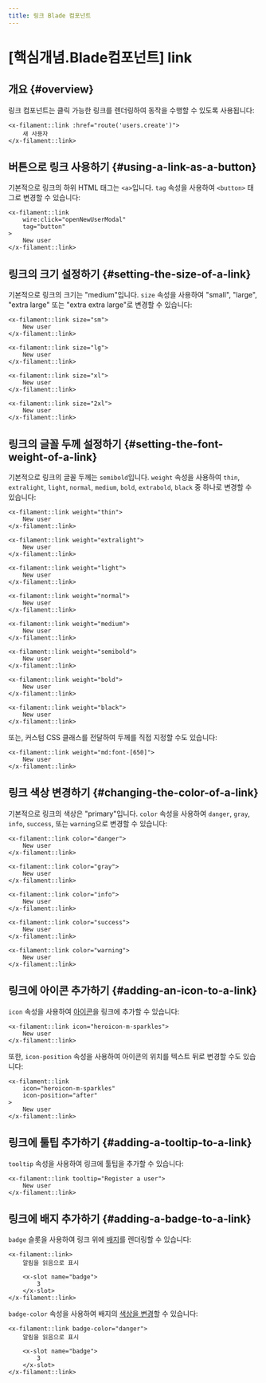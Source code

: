 ```yaml
---
title: 링크 Blade 컴포넌트
---
```

# [핵심개념.Blade컴포넌트] link
## 개요 {#overview}

링크 컴포넌트는 클릭 가능한 링크를 렌더링하여 동작을 수행할 수 있도록 사용됩니다:

```blade
<x-filament::link :href="route('users.create')">
    새 사용자
</x-filament::link>
```

## 버튼으로 링크 사용하기 {#using-a-link-as-a-button}

기본적으로 링크의 하위 HTML 태그는 `<a>`입니다. `tag` 속성을 사용하여 `<button>` 태그로 변경할 수 있습니다:

```blade
<x-filament::link
    wire:click="openNewUserModal"
    tag="button"
>
    New user
</x-filament::link>
```

## 링크의 크기 설정하기 {#setting-the-size-of-a-link}

기본적으로 링크의 크기는 "medium"입니다. `size` 속성을 사용하여 "small", "large", "extra large" 또는 "extra extra large"로 변경할 수 있습니다:

```blade
<x-filament::link size="sm">
    New user
</x-filament::link>

<x-filament::link size="lg">
    New user
</x-filament::link>

<x-filament::link size="xl">
    New user
</x-filament::link>

<x-filament::link size="2xl">
    New user
</x-filament::link>
```

## 링크의 글꼴 두께 설정하기 {#setting-the-font-weight-of-a-link}

기본적으로 링크의 글꼴 두께는 `semibold`입니다. `weight` 속성을 사용하여 `thin`, `extralight`, `light`, `normal`, `medium`, `bold`, `extrabold`, `black` 중 하나로 변경할 수 있습니다:

```blade
<x-filament::link weight="thin">
    New user
</x-filament::link>

<x-filament::link weight="extralight">
    New user
</x-filament::link>

<x-filament::link weight="light">
    New user
</x-filament::link>

<x-filament::link weight="normal">
    New user
</x-filament::link>

<x-filament::link weight="medium">
    New user
</x-filament::link>

<x-filament::link weight="semibold">
    New user
</x-filament::link>
   
<x-filament::link weight="bold">
    New user
</x-filament::link>

<x-filament::link weight="black">
    New user
</x-filament::link> 
```

또는, 커스텀 CSS 클래스를 전달하여 두께를 직접 지정할 수도 있습니다:

```blade
<x-filament::link weight="md:font-[650]">
    New user
</x-filament::link>
```

## 링크 색상 변경하기 {#changing-the-color-of-a-link}

기본적으로 링크의 색상은 "primary"입니다. `color` 속성을 사용하여 `danger`, `gray`, `info`, `success`, 또는 `warning`으로 변경할 수 있습니다:

```blade
<x-filament::link color="danger">
    New user
</x-filament::link>

<x-filament::link color="gray">
    New user
</x-filament::link>

<x-filament::link color="info">
    New user
</x-filament::link>

<x-filament::link color="success">
    New user
</x-filament::link>

<x-filament::link color="warning">
    New user
</x-filament::link>
```

## 링크에 아이콘 추가하기 {#adding-an-icon-to-a-link}

`icon` 속성을 사용하여 [아이콘](https://blade-ui-kit.com/blade-icons?set=1#search)을 링크에 추가할 수 있습니다:

```blade
<x-filament::link icon="heroicon-m-sparkles">
    New user
</x-filament::link>
```

또한, `icon-position` 속성을 사용하여 아이콘의 위치를 텍스트 뒤로 변경할 수도 있습니다:

```blade
<x-filament::link
    icon="heroicon-m-sparkles"
    icon-position="after"
>
    New user
</x-filament::link>
```

## 링크에 툴팁 추가하기 {#adding-a-tooltip-to-a-link}

`tooltip` 속성을 사용하여 링크에 툴팁을 추가할 수 있습니다:

```blade
<x-filament::link tooltip="Register a user">
    New user
</x-filament::link>
```

## 링크에 배지 추가하기 {#adding-a-badge-to-a-link}

`badge` 슬롯을 사용하여 링크 위에 [배지](badge)를 렌더링할 수 있습니다:

```blade
<x-filament::link>
    알림을 읽음으로 표시

    <x-slot name="badge">
        3
    </x-slot>
</x-filament::link>
```

`badge-color` 속성을 사용하여 배지의 [색상을 변경](badge#changing-the-color-of-the-badge)할 수 있습니다:

```blade
<x-filament::link badge-color="danger">
    알림을 읽음으로 표시

    <x-slot name="badge">
        3
    </x-slot>
</x-filament::link>
```
